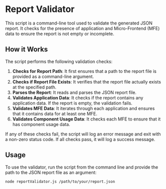 # Report Validator

This script is a command-line tool used to validate the generated JSON report. It checks for the presence of application and Micro-Frontend (MFE) data to ensure the report is not empty or incomplete.

## How it Works

The script performs the following validation checks:

1.  **Checks for Report Path**: It first ensures that a path to the report file is provided as a command-line argument.
2.  **Checks if Report File Exists**: It verifies that the report file actually exists at the specified path.
3.  **Parses the Report**: It reads and parses the JSON report file.
4.  **Validates Application Data**: It checks if the report contains any application data. If the report is empty, the validation fails.
5.  **Validates MFE Data**: It iterates through each application and ensures that it contains data for at least one MFE.
6.  **Validates Component Usage Data**: It checks each MFE to ensure that it has component usage data.

If any of these checks fail, the script will log an error message and exit with a non-zero status code. If all checks pass, it will log a success message.

## Usage

To use the validator, run the script from the command line and provide the path to the JSON report file as an argument:

```bash
node reportValidator.js /path/to/your/report.json
```
